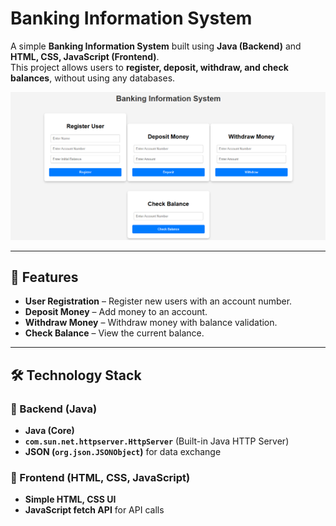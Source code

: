 # Banking Information System

A simple **Banking Information System** built using **Java (Backend)** and **HTML, CSS, JavaScript (Frontend)**.  
This project allows users to **register, deposit, withdraw, and check balances**, without using any databases.  

![](https://github.com/Sidd444/upskillcampus/blob/main/public/Screenshot%202025-03-26%20205030.png)

---

## 🚀 Features

- **User Registration** – Register new users with an account number.  
- **Deposit Money** – Add money to an account.  
- **Withdraw Money** – Withdraw money with balance validation.  
- **Check Balance** – View the current balance.  

---

## 🛠 Technology Stack

### 🔹 Backend (Java)
- **Java (Core)**  
- **`com.sun.net.httpserver.HttpServer`** (Built-in Java HTTP Server)  
- **JSON (`org.json.JSONObject`)** for data exchange  

### 🔹 Frontend (HTML, CSS, JavaScript)
- **Simple HTML, CSS UI**  
- **JavaScript fetch API** for API calls  
